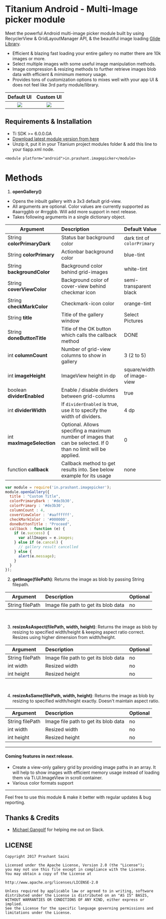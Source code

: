 # Titanium Android - Multi-Image picker module
Meet the powerful Android multi-image picker module built by using RecyclerView & GridLayoutManager API, & the beautiful image loading [Glide Library](https://github.com/bumptech/glide).

* Efficient & blazing fast loading your entire gallery no matter there are 10k images or more.
* Select multiple images with some useful image manipulation methods.
* Image compression & resizing methods to further retrieve images blob data with efficient & mimimum memory usage. 
* Provides tons of customization options to mixes well with your app UI & does not feel like 3rd party module/library.


| Default UI             |  Custom UI |
|:-------------------------:|:-------------------------:|
|  ![](https://github.com/prashantsaini1/titanium-android-imagepicker/blob/master/default.png)   |  ![](https://github.com/prashantsaini1/titanium-android-imagepicker/blob/master/custom.png)  |


## Requirements & Installation
* Ti SDK >= 6.0.0.GA
* [Download latest module version from here](https://github.com/prashantsaini1/titanium-android-imagepicker/raw/master/android/dist/)
* Unzip it, put it in your Titanium project modules folder & add this line to your tiapp.xml <modules> node.

```
<module platform="android">in.prashant.imagepicker</module>
```


# Methods
1. **openGallery()**
* Opens the inbuilt gallery with a 3x3 default grid-view. 
* All arguments are optional. Color values are currently supported as #aarrggbb or #rrggbb. Will add more support in next release.
* Takes following arguments in a single dictionary object.

| Argument              | Description           | Default Value              |
| --------------------- |:--------------------- | :------------------------- |
|  String **colorPrimaryDark**     | Status bar background color | dark tint of `colorPrimary` |
|  String **colorPrimary**      |  Actionbar background color   | blue-tint |
|  String **backgroundColor**   | Background color behind grid-images    | white-tint |
|  String **coverViewColor**    |  Background color of cover-view behind checkmar icon   | semi-transparent black |
|     String **checkMarkColor** | Checkmark-icon color    | orange-tint |
| String **title**              |  Title of the gallery window   | Select Pictures |
| String **doneButtonTitle**    | Title of the OK button which calls the callback method    | DONE |
| int **columnCount**      |  Number of grid-view columns to show in gallery   | 3 (2 to 5) |
| int **imageHeight**    | ImageView height in dp    | square/width of image-view |
| boolean **dividerEnabled**      |  Enable / disable dividers between grid-columns   | true |
| int **dividerWidth**     | If `dividerEnabled` is true, use it to specify the width of dividers.    | 4 dp |
| int **maxImageSelection**     | Optional. Allows specifing a maximum number of images that can be selected. If 0 than no limit will be applied.    | 0 |
| function **callback**    | Callback method to get results into. See below example for its usage    | none |

```javascript
var module = require('in.prashant.imagepicker');
module.openGallery({
  title : "Custom Title",
  colorPrimaryDark : '#de3b30',
  colorPrimary : '#de3b30',
  columnCount : 4,
  coverViewColor : '#aaffffff',
  checkMarkColor : '#000000',
  doneButtonTitle : "Proceed",
  callback : function (e) {
    if (e.success) {
      var allImages = e.images;
    } else if (e.cancel) {
      // gallery result cancelled
    } else {
      alert(e.message);
    }
  }
});
```


2. **getImage(filePath)**: Returns the image as blob by passing String filepath.

| Argument        | Description           | Optional  |
| -------------   |:--------------------- | :------------------------- |
| String filePath | Image file path to get its blob data | no |

</br>

3. **resizeAsAspect(filePath, width, height)**: Returns the image as blob by resizing to specified width/height & keeping aspect ratio correct. Resizes using higher dimension from width/height. 

| Argument        | Description           | Optional  |
| -------------   |:--------------------- | :------------------------- |
| String filePath | Image file path to get its blob data | no |
| int width    |  Resized width   | no |
| int height    |  Resized height   | no |

</br>

4. **resizeAsSame(filePath, width, height)**: Returns the image as blob by resizing to specified width/height exactly. Doesn't maintain aspect ratio.

| Argument        | Description           | Optional  |
| -------------   |:--------------------- | :------------------------- |
| String filePath | Image file path to get its blob data | no |
| int width    |  Resized width   | no |
| int height    |  Resized height   | no |



<hr/>

#### Coming features in next release.
* Create a view-only gallery grid by providing image paths in an array. It will help to show images with efficient memory usage instead of loading them via Ti.UI.ImageView in scroll container.
* Various color formats support

<hr/>


Feel free to use this module & make it better with regular updates & bug reporting.

## Thanks & Credits
* [Michael Gangolf](https://github.com/m1ga) for helping me out on Slack.

## LICENSE
    Copyright 2017 Prashant Saini

    Licensed under the Apache License, Version 2.0 (the "License");
    you may not use this file except in compliance with the License.
    You may obtain a copy of the License at

    http://www.apache.org/licenses/LICENSE-2.0

    Unless required by applicable law or agreed to in writing, software
    distributed under the License is distributed on an "AS IS" BASIS,
    WITHOUT WARRANTIES OR CONDITIONS OF ANY KIND, either express or implied.
    See the License for the specific language governing permissions and
    limitations under the License.
